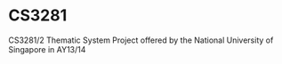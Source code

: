 CS3281
======

CS3281/2 Thematic System Project offered by the National University of Singapore in AY13/14
